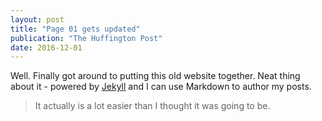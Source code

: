 ```yaml
---
layout: post
title: "Page 01 gets updated"
publication: "The Huffington Post"
date: 2016-12-01
---
```


Well. Finally got around to putting this old website together. Neat thing about it - powered by [Jekyll](http://jekyllrb.com) and I can use Markdown to author my posts. 

> It actually is a lot easier than I thought it was going to be.
